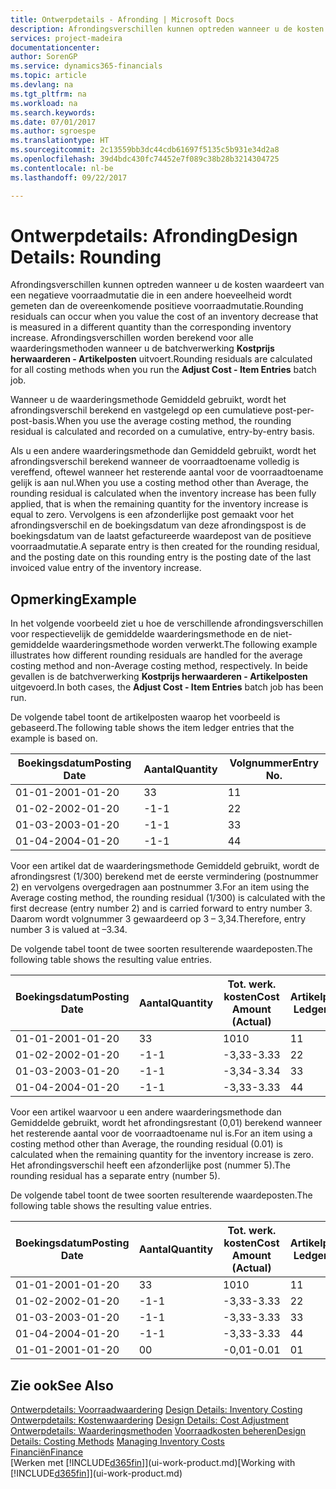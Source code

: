 ```yaml
---
title: Ontwerpdetails - Afronding | Microsoft Docs
description: Afrondingsverschillen kunnen optreden wanneer u de kosten waardeert van een negatieve voorraadmutatie die in een andere hoeveelheid wordt gemeten dan de overeenkomende positieve voorraadmutatie. Afrondingsverschillen worden berekend voor alle waarderingsmethoden wanneer u de batchverwerking **Kostprijs herwaarderen - Artikelposten** uitvoert.
services: project-madeira
documentationcenter: 
author: SorenGP
ms.service: dynamics365-financials
ms.topic: article
ms.devlang: na
ms.tgt_pltfrm: na
ms.workload: na
ms.search.keywords: 
ms.date: 07/01/2017
ms.author: sgroespe
ms.translationtype: HT
ms.sourcegitcommit: 2c13559bb3dc44cdb61697f5135c5b931e34d2a8
ms.openlocfilehash: 39d4bdc430fc74452e7f089c38b28b3214304725
ms.contentlocale: nl-be
ms.lasthandoff: 09/22/2017

---
```

# <a name="design-details-rounding"></a><span data-ttu-id="89072-104">Ontwerpdetails: Afronding</span><span class="sxs-lookup"><span data-stu-id="89072-104">Design Details: Rounding</span></span>
<span data-ttu-id="89072-105">Afrondingsverschillen kunnen optreden wanneer u de kosten waardeert van een negatieve voorraadmutatie die in een andere hoeveelheid wordt gemeten dan de overeenkomende positieve voorraadmutatie.</span><span class="sxs-lookup"><span data-stu-id="89072-105">Rounding residuals can occur when you value the cost of an inventory decrease that is measured in a different quantity than the corresponding inventory increase.</span></span> <span data-ttu-id="89072-106">Afrondingsverschillen worden berekend voor alle waarderingsmethoden wanneer u de batchverwerking **Kostprijs herwaarderen - Artikelposten** uitvoert.</span><span class="sxs-lookup"><span data-stu-id="89072-106">Rounding residuals are calculated for all costing methods when you run the **Adjust Cost - Item Entries** batch job.</span></span>  

 <span data-ttu-id="89072-107">Wanneer u de waarderingsmethode Gemiddeld gebruikt, wordt het afrondingsverschil berekend en vastgelegd op een cumulatieve post-per-post-basis.</span><span class="sxs-lookup"><span data-stu-id="89072-107">When you use the average costing method, the rounding residual is calculated and recorded on a cumulative, entry-by-entry basis.</span></span>  

 <span data-ttu-id="89072-108">Als u een andere waarderingsmethode dan Gemiddeld gebruikt, wordt het afrondingsverschil berekend wanneer de voorraadtoename volledig is vereffend, oftewel wanneer het resterende aantal voor de voorraadtoename gelijk is aan nul.</span><span class="sxs-lookup"><span data-stu-id="89072-108">When you use a costing method other than Average, the rounding residual is calculated when the inventory increase has been fully applied, that is when the remaining quantity for the inventory increase is equal to zero.</span></span> <span data-ttu-id="89072-109">Vervolgens is een afzonderlijke post gemaakt voor het afrondingsverschil en de boekingsdatum van deze afrondingspost is de boekingsdatum van de laatst gefactureerde waardepost van de positieve voorraadmutatie.</span><span class="sxs-lookup"><span data-stu-id="89072-109">A separate entry is then created for the rounding residual, and the posting date on this rounding entry is the posting date of the last invoiced value entry of the inventory increase.</span></span>  

## <a name="example"></a><span data-ttu-id="89072-110">Opmerking</span><span class="sxs-lookup"><span data-stu-id="89072-110">Example</span></span>  
 <span data-ttu-id="89072-111">In het volgende voorbeeld ziet u hoe de verschillende afrondingsverschillen voor respectievelijk de gemiddelde waarderingsmethode en de niet-gemiddelde waarderingsmethode worden verwerkt.</span><span class="sxs-lookup"><span data-stu-id="89072-111">The following example illustrates how different rounding residuals are handled for the average costing method and non-Average costing method, respectively.</span></span> <span data-ttu-id="89072-112">In beide gevallen is de batchverwerking **Kostprijs herwaarderen - Artikelposten** uitgevoerd.</span><span class="sxs-lookup"><span data-stu-id="89072-112">In both cases, the **Adjust Cost - Item Entries** batch job has been run.</span></span>  

 <span data-ttu-id="89072-113">De volgende tabel toont de artikelposten waarop het voorbeeld is gebaseerd.</span><span class="sxs-lookup"><span data-stu-id="89072-113">The following table shows the item ledger entries that the example is based on.</span></span>  

|<span data-ttu-id="89072-114">Boekingsdatum</span><span class="sxs-lookup"><span data-stu-id="89072-114">Posting Date</span></span>|<span data-ttu-id="89072-115">Aantal</span><span class="sxs-lookup"><span data-stu-id="89072-115">Quantity</span></span>|<span data-ttu-id="89072-116">Volgnummer</span><span class="sxs-lookup"><span data-stu-id="89072-116">Entry No.</span></span>|  
|------------------|--------------|---------------|  
|<span data-ttu-id="89072-117">01-01-20</span><span class="sxs-lookup"><span data-stu-id="89072-117">01-01-20</span></span>|<span data-ttu-id="89072-118">3</span><span class="sxs-lookup"><span data-stu-id="89072-118">3</span></span>|<span data-ttu-id="89072-119">1</span><span class="sxs-lookup"><span data-stu-id="89072-119">1</span></span>|  
|<span data-ttu-id="89072-120">01-02-20</span><span class="sxs-lookup"><span data-stu-id="89072-120">02-01-20</span></span>|<span data-ttu-id="89072-121">-1</span><span class="sxs-lookup"><span data-stu-id="89072-121">-1</span></span>|<span data-ttu-id="89072-122">2</span><span class="sxs-lookup"><span data-stu-id="89072-122">2</span></span>|  
|<span data-ttu-id="89072-123">01-03-20</span><span class="sxs-lookup"><span data-stu-id="89072-123">03-01-20</span></span>|<span data-ttu-id="89072-124">-1</span><span class="sxs-lookup"><span data-stu-id="89072-124">-1</span></span>|<span data-ttu-id="89072-125">3</span><span class="sxs-lookup"><span data-stu-id="89072-125">3</span></span>|  
|<span data-ttu-id="89072-126">01-04-20</span><span class="sxs-lookup"><span data-stu-id="89072-126">04-01-20</span></span>|<span data-ttu-id="89072-127">-1</span><span class="sxs-lookup"><span data-stu-id="89072-127">-1</span></span>|<span data-ttu-id="89072-128">4</span><span class="sxs-lookup"><span data-stu-id="89072-128">4</span></span>|  

 <span data-ttu-id="89072-129">Voor een artikel dat de waarderingsmethode Gemiddeld gebruikt, wordt de afrondingsrest (1/300) berekend met de eerste vermindering (postnummer 2) en vervolgens overgedragen aan postnummer 3.</span><span class="sxs-lookup"><span data-stu-id="89072-129">For an item using the Average costing method, the rounding residual (1/300) is calculated with the first decrease (entry number 2) and is carried forward to entry number 3.</span></span> <span data-ttu-id="89072-130">Daarom wordt volgnummer 3 gewaardeerd op 3 – 3,34.</span><span class="sxs-lookup"><span data-stu-id="89072-130">Therefore, entry number 3 is valued at –3.34.</span></span>  

 <span data-ttu-id="89072-131">De volgende tabel toont de twee soorten resulterende waardeposten.</span><span class="sxs-lookup"><span data-stu-id="89072-131">The following table shows the resulting value entries.</span></span>  

|<span data-ttu-id="89072-132">Boekingsdatum</span><span class="sxs-lookup"><span data-stu-id="89072-132">Posting Date</span></span>|<span data-ttu-id="89072-133">Aantal</span><span class="sxs-lookup"><span data-stu-id="89072-133">Quantity</span></span>|<span data-ttu-id="89072-134">Tot. werk. kosten</span><span class="sxs-lookup"><span data-stu-id="89072-134">Cost Amount (Actual)</span></span>|<span data-ttu-id="89072-135">Artikelpostnr.</span><span class="sxs-lookup"><span data-stu-id="89072-135">Item Ledger Entry No.</span></span>|<span data-ttu-id="89072-136">Volgnummer</span><span class="sxs-lookup"><span data-stu-id="89072-136">Entry No.</span></span>|  
|------------------|--------------|----------------------------|---------------------------|---------------|  
|<span data-ttu-id="89072-137">01-01-20</span><span class="sxs-lookup"><span data-stu-id="89072-137">01-01-20</span></span>|<span data-ttu-id="89072-138">3</span><span class="sxs-lookup"><span data-stu-id="89072-138">3</span></span>|<span data-ttu-id="89072-139">10</span><span class="sxs-lookup"><span data-stu-id="89072-139">10</span></span>|<span data-ttu-id="89072-140">1</span><span class="sxs-lookup"><span data-stu-id="89072-140">1</span></span>|<span data-ttu-id="89072-141">1</span><span class="sxs-lookup"><span data-stu-id="89072-141">1</span></span>|  
|<span data-ttu-id="89072-142">01-02-20</span><span class="sxs-lookup"><span data-stu-id="89072-142">02-01-20</span></span>|<span data-ttu-id="89072-143">-1</span><span class="sxs-lookup"><span data-stu-id="89072-143">-1</span></span>|<span data-ttu-id="89072-144">-3,33</span><span class="sxs-lookup"><span data-stu-id="89072-144">-3.33</span></span>|<span data-ttu-id="89072-145">2</span><span class="sxs-lookup"><span data-stu-id="89072-145">2</span></span>|<span data-ttu-id="89072-146">2</span><span class="sxs-lookup"><span data-stu-id="89072-146">2</span></span>|  
|<span data-ttu-id="89072-147">01-03-20</span><span class="sxs-lookup"><span data-stu-id="89072-147">03-01-20</span></span>|<span data-ttu-id="89072-148">-1</span><span class="sxs-lookup"><span data-stu-id="89072-148">-1</span></span>|<span data-ttu-id="89072-149">-3,34</span><span class="sxs-lookup"><span data-stu-id="89072-149">-3.34</span></span>|<span data-ttu-id="89072-150">3</span><span class="sxs-lookup"><span data-stu-id="89072-150">3</span></span>|<span data-ttu-id="89072-151">3</span><span class="sxs-lookup"><span data-stu-id="89072-151">3</span></span>|  
|<span data-ttu-id="89072-152">01-04-20</span><span class="sxs-lookup"><span data-stu-id="89072-152">04-01-20</span></span>|<span data-ttu-id="89072-153">-1</span><span class="sxs-lookup"><span data-stu-id="89072-153">-1</span></span>|<span data-ttu-id="89072-154">-3,33</span><span class="sxs-lookup"><span data-stu-id="89072-154">-3.33</span></span>|<span data-ttu-id="89072-155">4</span><span class="sxs-lookup"><span data-stu-id="89072-155">4</span></span>|<span data-ttu-id="89072-156">4</span><span class="sxs-lookup"><span data-stu-id="89072-156">4</span></span>|  

 <span data-ttu-id="89072-157">Voor een artikel waarvoor u een andere waarderingsmethode dan Gemiddelde gebruikt, wordt het afrondingsrestant (0,01) berekend wanneer het resterende aantal voor de voorraadtoename nul is.</span><span class="sxs-lookup"><span data-stu-id="89072-157">For an item using a costing method other than Average, the rounding residual (0.01) is calculated when the remaining quantity for the inventory increase is zero.</span></span> <span data-ttu-id="89072-158">Het afrondingsverschil heeft een afzonderlijke post (nummer 5).</span><span class="sxs-lookup"><span data-stu-id="89072-158">The rounding residual has a separate entry (number 5).</span></span>  

 <span data-ttu-id="89072-159">De volgende tabel toont de twee soorten resulterende waardeposten.</span><span class="sxs-lookup"><span data-stu-id="89072-159">The following table shows the resulting value entries.</span></span>  

|<span data-ttu-id="89072-160">Boekingsdatum</span><span class="sxs-lookup"><span data-stu-id="89072-160">Posting Date</span></span>|<span data-ttu-id="89072-161">Aantal</span><span class="sxs-lookup"><span data-stu-id="89072-161">Quantity</span></span>|<span data-ttu-id="89072-162">Tot. werk. kosten</span><span class="sxs-lookup"><span data-stu-id="89072-162">Cost Amount (Actual)</span></span>|<span data-ttu-id="89072-163">Artikelpostnr.</span><span class="sxs-lookup"><span data-stu-id="89072-163">Item Ledger Entry No.</span></span>|<span data-ttu-id="89072-164">Volgnummer</span><span class="sxs-lookup"><span data-stu-id="89072-164">Entry No.</span></span>|  
|------------------|--------------|----------------------------|---------------------------|---------------|  
|<span data-ttu-id="89072-165">01-01-20</span><span class="sxs-lookup"><span data-stu-id="89072-165">01-01-20</span></span>|<span data-ttu-id="89072-166">3</span><span class="sxs-lookup"><span data-stu-id="89072-166">3</span></span>|<span data-ttu-id="89072-167">10</span><span class="sxs-lookup"><span data-stu-id="89072-167">10</span></span>|<span data-ttu-id="89072-168">1</span><span class="sxs-lookup"><span data-stu-id="89072-168">1</span></span>|<span data-ttu-id="89072-169">1</span><span class="sxs-lookup"><span data-stu-id="89072-169">1</span></span>|  
|<span data-ttu-id="89072-170">01-02-20</span><span class="sxs-lookup"><span data-stu-id="89072-170">02-01-20</span></span>|<span data-ttu-id="89072-171">-1</span><span class="sxs-lookup"><span data-stu-id="89072-171">-1</span></span>|<span data-ttu-id="89072-172">-3,33</span><span class="sxs-lookup"><span data-stu-id="89072-172">-3.33</span></span>|<span data-ttu-id="89072-173">2</span><span class="sxs-lookup"><span data-stu-id="89072-173">2</span></span>|<span data-ttu-id="89072-174">2</span><span class="sxs-lookup"><span data-stu-id="89072-174">2</span></span>|  
|<span data-ttu-id="89072-175">01-03-20</span><span class="sxs-lookup"><span data-stu-id="89072-175">03-01-20</span></span>|<span data-ttu-id="89072-176">-1</span><span class="sxs-lookup"><span data-stu-id="89072-176">-1</span></span>|<span data-ttu-id="89072-177">-3,33</span><span class="sxs-lookup"><span data-stu-id="89072-177">-3.33</span></span>|<span data-ttu-id="89072-178">3</span><span class="sxs-lookup"><span data-stu-id="89072-178">3</span></span>|<span data-ttu-id="89072-179">3</span><span class="sxs-lookup"><span data-stu-id="89072-179">3</span></span>|  
|<span data-ttu-id="89072-180">01-04-20</span><span class="sxs-lookup"><span data-stu-id="89072-180">04-01-20</span></span>|<span data-ttu-id="89072-181">-1</span><span class="sxs-lookup"><span data-stu-id="89072-181">-1</span></span>|<span data-ttu-id="89072-182">-3,33</span><span class="sxs-lookup"><span data-stu-id="89072-182">-3.33</span></span>|<span data-ttu-id="89072-183">4</span><span class="sxs-lookup"><span data-stu-id="89072-183">4</span></span>|<span data-ttu-id="89072-184">4</span><span class="sxs-lookup"><span data-stu-id="89072-184">4</span></span>|  
|<span data-ttu-id="89072-185">01-01-20</span><span class="sxs-lookup"><span data-stu-id="89072-185">01-01-20</span></span>|<span data-ttu-id="89072-186">0</span><span class="sxs-lookup"><span data-stu-id="89072-186">0</span></span>|<span data-ttu-id="89072-187">-0,01</span><span class="sxs-lookup"><span data-stu-id="89072-187">-0.01</span></span>|<span data-ttu-id="89072-188">0</span><span class="sxs-lookup"><span data-stu-id="89072-188">1</span></span>|<span data-ttu-id="89072-189">5</span><span class="sxs-lookup"><span data-stu-id="89072-189">5</span></span>|  

## <a name="see-also"></a><span data-ttu-id="89072-190">Zie ook</span><span class="sxs-lookup"><span data-stu-id="89072-190">See Also</span></span>  
 <span data-ttu-id="89072-191">[Ontwerpdetails: Voorraadwaardering](design-details-inventory-costing.md) </span><span class="sxs-lookup"><span data-stu-id="89072-191">[Design Details: Inventory Costing](design-details-inventory-costing.md) </span></span>  
 <span data-ttu-id="89072-192">[Ontwerpdetails: Kostenwaardering](design-details-cost-adjustment.md) </span><span class="sxs-lookup"><span data-stu-id="89072-192">[Design Details: Cost Adjustment](design-details-cost-adjustment.md) </span></span>  
 <span data-ttu-id="89072-193">[Ontwerpdetails: Waarderingsmethoden](design-details-costing-methods.md) [Voorraadkosten beheren](finance-manage-inventory-costs.md)</span><span class="sxs-lookup"><span data-stu-id="89072-193">[Design Details: Costing Methods](design-details-costing-methods.md) [Managing Inventory Costs](finance-manage-inventory-costs.md)</span></span>  
 [<span data-ttu-id="89072-194">Financiën</span><span class="sxs-lookup"><span data-stu-id="89072-194">Finance</span></span>](finance.md)  
 <span data-ttu-id="89072-195">[Werken met [!INCLUDE[d365fin](includes/d365fin_md.md)]](ui-work-product.md)</span><span class="sxs-lookup"><span data-stu-id="89072-195">[Working with [!INCLUDE[d365fin](includes/d365fin_md.md)]](ui-work-product.md)</span></span>

